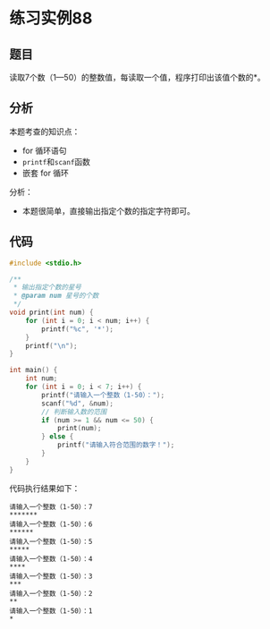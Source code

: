# 练习实例88

## 题目

读取7个数（1—50）的整数值，每读取一个值，程序打印出该值个数的*。


## 分析

本题考查的知识点：
- for 循环语句
- `printf`和`scanf`函数
- 嵌套 for 循环

分析：
- 本题很简单，直接输出指定个数的指定字符即可。


## 代码

```c
#include <stdio.h>

/**
 * 输出指定个数的星号
 * @param num 星号的个数
 */
void print(int num) {
    for (int i = 0; i < num; i++) {
        printf("%c", '*');
    }
    printf("\n");
}

int main() {
    int num;
    for (int i = 0; i < 7; i++) {
        printf("请输入一个整数（1-50）：");
        scanf("%d", &num);
        // 判断输入数的范围
        if (num >= 1 && num <= 50) {
            print(num);
        } else {
            printf("请输入符合范围的数字！");
        }
    }
}
```

代码执行结果如下：

```text
请输入一个整数（1-50）：7
*******
请输入一个整数（1-50）：6
******
请输入一个整数（1-50）：5
*****
请输入一个整数（1-50）：4
****
请输入一个整数（1-50）：3
***
请输入一个整数（1-50）：2
**
请输入一个整数（1-50）：1
*
```